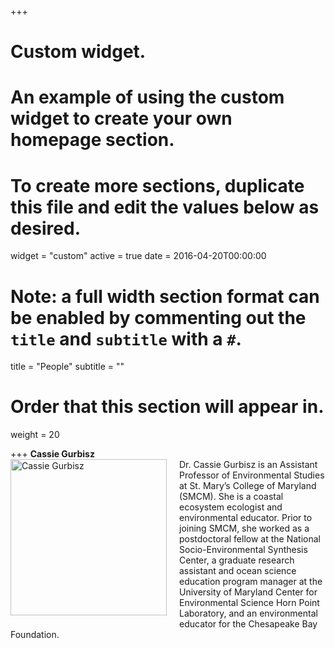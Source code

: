 +++
# Custom widget.
# An example of using the custom widget to create your own homepage section.
# To create more sections, duplicate this file and edit the values below as desired.
widget = "custom"
active = true
date = 2016-04-20T00:00:00

# Note: a full width section format can be enabled by commenting out the `title` and `subtitle` with a `#`.
title = "People"
subtitle = ""

# Order that this section will appear in.
weight = 20

+++
**Cassie Gurbisz**  
<img src="/home/people_files/cassie_starfish_sm.jpg" alt="Cassie Gurbisz" width="250px"  style="float:left;margin:0 20px 20px 0;" />Dr. Cassie Gurbisz is an Assistant Professor of Environmental Studies at St. Mary’s College of Maryland (SMCM). She is a coastal ecosystem ecologist and environmental educator. Prior to joining SMCM, she worked as a postdoctoral fellow at the National Socio-Environmental Synthesis Center, a graduate research assistant and ocean science education program manager at the University of Maryland Center for Environmental Science Horn Point Laboratory, and an environmental educator for the Chesapeake Bay Foundation. 



